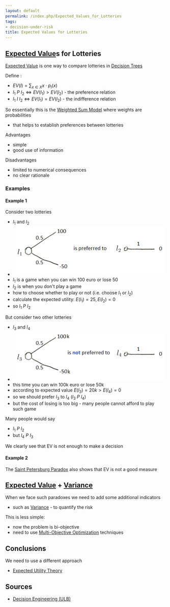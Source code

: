 ```yaml
---
layout: default
permalink: /index.php/Expected_Values_for_Lotteries
tags:
- decision-under-risk
title: Expected Values for Lotteries
---
```

## [Expected Value](Expected_Value)s for Lotteries
[Expected Value](Expected_Value) is one way to compare lotteries in [Decision Trees](Decision_Tree_(Decision_Theory))

Define :
- $EV(l) = \sum_{x \in X} x \cdot p_l(x)$
- $l_1 \ P \ l_2 \iff EV(l_1) > EV(l_2)$ - the preference relation 
- $l_1 \ I \ l_2 \iff EV(l_1) = EV(l_2)$ - the indifference relation

So essentially this is the [Weighted Sum Model](Weighted_Sum_Model) where weights are probabilities 
- that helps to establish preferences between lotteries 


Advantages 
- simple 
- good use of information

Disadvantages
- limited to numerical consequences 
- no clear rationale 


### Examples
#### Example 1
Consider two lotteries 
- $l_1$ and $l_2$
- <img src="https://raw.githubusercontent.com/alexeygrigorev/wiki-figures/master/ulb/de/ru/lotteries-ev-preferences-1.png" alt="Image">
- $l_1$ is a game when you can win 100 euro or lose 50
- $l_2$ is when you don't play a game
- how to choose whether to play or not (i.e. choose $l_1$ or $l_2$)
- calculate the expected utility: $E(l_1) = 25, E(l_2) = 0$
- so $l_1 \ P \ l_2$

But consider two other lotteries 
- $l_3$ and $l_4$
- <img src="https://raw.githubusercontent.com/alexeygrigorev/wiki-figures/master/ulb/de/ru/lotteries-ev-preferences-2.png" alt="Image">
- this time you can win 100k euro or lose 50k
- according to expected value $E(l_3) = 20k > E(l_4) = 0$
- so we should prefer $l_3$ to $l_4$ ($l_3 \ P \ l_4$)
- but the cost of losing is too big - many people cannot afford to play such game

Many people would say
- $l_1 \ P \ l_2$
- but $l_4 \ P \ l_3$

We clearly see that EV is not enough to make a decision


#### Example 2
The [Saint Petersburg Paradox](Saint_Petersburg_Paradox) also shows that EV is not a good measure 



## [Expected Value](Expected_Value) + [Variance](Variance)
When we face such paradoxes we need to add some additional indicators 
- such as [Variance](Variance) - to quantify the risk


This is less simple: 
- now the problem is bi-objective 
- need to use [Multi-Objective Optimization](Multi-Objective_Optimization) techniques


## Conclusions
We need to use a different approach
- [Expected Utility Theory](Expected_Utility_Theory)


## Sources
- [Decision Engineering (ULB)](Decision_Engineering_(ULB))
